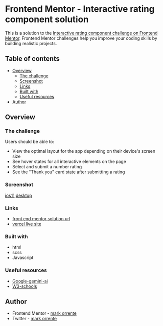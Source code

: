 # Frontend Mentor - Interactive rating component solution

This is a solution to the [Interactive rating component challenge on Frontend Mentor](https://www.frontendmentor.io/challenges/interactive-rating-component-koxpeBUmI). Frontend Mentor challenges help you improve your coding skills by building realistic projects. 

## Table of contents

- [Overview](#overview)
  - [The challenge](#the-challenge)
  - [Screenshot](#screenshot)
  - [Links](#links)
  - [Built with](#built-with)
  - [Useful resources](#useful-resources)
- [Author](#author)

## Overview

### The challenge

Users should be able to:

- View the optimal layout for the app depending on their device's screen size
- See hover states for all interactive elements on the page
- Select and submit a number rating
- See the "Thank you" card state after submitting a rating

### Screenshot
[ios11](/public/rating-component-ios11.png)
[desktop](/public/rating-component-desktop.png)

### Links

- [front end mentor solution url](https://your-solution-url.com)
- [vercel live site](https://rating-component-fm-alpha.vercel.app/)

### Built with

- html
- scss
- Javascript


### Useful resources

- [Google-gemini-ai](https://gemini.google.com/app)
- [W3-schools](https://www.w3schools.com/)

## Author

- Frontend Mentor - [mark orrente](https://www.frontendmentor.io/profile/markorrente01)
- Twitter - [mark orrente](https://www.twitter.com/markorrente01)